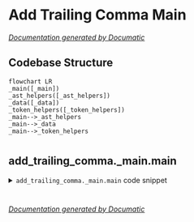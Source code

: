 # Add Trailing Comma Main

[_Documentation generated by Documatic_](https://www.documatic.com)

<!---Documatic-section-Codebase Structure-start--->
## Codebase Structure

<!---Documatic-block-system_architecture-start--->
```mermaid
flowchart LR
_main([_main])
_ast_helpers([_ast_helpers])
_data([_data])
_token_helpers([_token_helpers])
_main-->_ast_helpers
_main-->_data
_main-->_token_helpers
```
<!---Documatic-block-system_architecture-end--->

# #
<!---Documatic-section-Codebase Structure-end--->

<!---Documatic-section-add_trailing_comma._main.main-start--->
## add_trailing_comma._main.main

<!---Documatic-section-main-start--->
<!---Documatic-block-add_trailing_comma._main.main-start--->
<details>
	<summary><code>add_trailing_comma._main.main</code> code snippet</summary>

```python
def main(argv: Sequence[str] | None=None) -> int:
    parser = argparse.ArgumentParser()
    parser.add_argument('filenames', nargs='*')
    parser.add_argument('--exit-zero-even-if-changed', action='store_true')
    parser.add_argument('--py35-plus', action='store_const', dest='min_version', const=(3, 5), default=(2, 7))
    parser.add_argument('--py36-plus', action='store_const', dest='min_version', const=(3, 6))
    args = parser.parse_args(argv)
    ret = 0
    for filename in args.filenames:
        ret |= fix_file(filename, args)
    return ret
```
</details>
<!---Documatic-block-add_trailing_comma._main.main-end--->
<!---Documatic-section-main-end--->

# #
<!---Documatic-section-add_trailing_comma._main.main-end--->

[_Documentation generated by Documatic_](https://www.documatic.com)